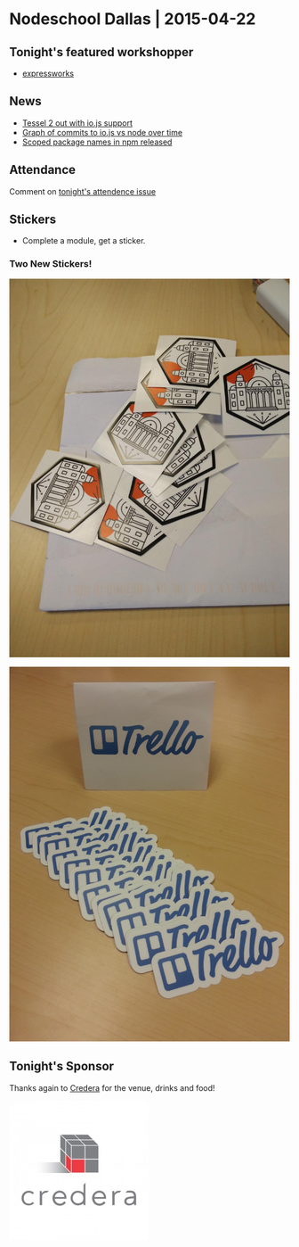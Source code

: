 # Nodeschool Dallas | 2015-04-22

## Tonight's featured workshopper

- [expressworks](https://github.com/azat-co/expressworks)

## News

- [Tessel 2 out with io.js support](https://tessel.io/blog/112888410737/moving-faster-with-io-js)
- [Graph of commits to io.js vs node over time](https://twitter.com/joemccann/status/582541162390622210)
- [Scoped package names in npm released](http://blog.npmjs.org/post/116936804365/solving-npms-hard-problem-naming-packages)

## Attendance

Comment on [tonight's attendence issue](https://github.com/nodeschool/dallas/issues/47)

## Stickers

- Complete a module, get a sticker.

### Two New Stickers!

![Osaka Nodeschool](images/osaka-stickers.jpg)

![Trello](images/trello-stickers.jpg)

## Tonight's Sponsor

Thanks again to [Credera](http://www.credera.com) for the venue, drinks and food!

![Credera Logo](images/credera-logo.jpg)
